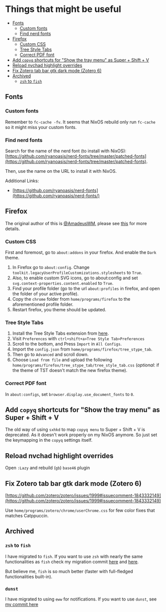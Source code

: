 # Things that might be useful

- [Fonts](#fonts)
  * [Custom fonts](#custom-fonts)
  * [Find nerd fonts](#find-nerd-fonts)
- [Firefox](#firefox)
  * [Custom CSS](#custom-css)
  * [Tree Style Tabs](#tree-style-tabs)
  * [Correct PDF font](#correct-pdf-font)
- [Add `copyq` shortcuts for "Show the tray menu" as Super + Shift + V](#add--copyq--shortcuts-for--show-the-tray-menu--as-super---shift---v)
- [Reload nvchad highlight overrides](#reload-nvchad-highlight-overrides)
- [Fix Zotero tab bar gtk dark mode (Zotero 6)](#fix-zotero-tab-bar-gtk-dark-mode--zotero-6-)
- [Archived](#archived)
  * [`zsh` to `fish`](#-zsh--to--fish-)
## Fonts
### Custom fonts
Remember to `fc-cache -fv`. It seems that NixOS rebuild only run `fc-cache` so it might miss your custom fonts.
### Find nerd fonts
Search for the name of the nerd font (to install with NixOS):
[https://github.com/ryanoasis/nerd-fonts/tree/master/patched-fonts](https://github.com/ryanoasis/nerd-fonts/tree/master/patched-fonts).

Then, use the name on the URL to install it with NixOS.

Additional Links:
- [https://github.com/ryanoasis/nerd-fonts](https://github.com/ryanoasis/nerd-fonts/)

## Firefox 
The original author of this is [@AmadeusWM](https://github.com/AmadeusWM), please see [this](https://github.com/AmadeusWM/dotfiles-hyprland?tab=readme-ov-file#firefox) for more details.
### Custom CSS

First and foremost, go to `about:addons` in your firefox. And enable the `Dark` theme.
1. In Firefox go to `about:config`. Change `toolkit.legacyUserProfileCustomizations.stylesheets` to `True`.
2. Also, to enable custom SVG icons, go to about:config and set `svg.context-properties.content.enabled` to `True`.
3. Find your profile folder (go to the url `about:profiles` in firefox, and open the folder of your active profile).
4. Copy the `chrome` folder from `home/programs/firefox` to the aforementioned profile folder.
5. Restart firefox, you theme should be updated.

### Tree Style Tabs
1. Install the Tree Style Tabs extension from [here](https://addons.mozilla.org/en-US/firefox/addon/tree-style-tab/).
2. Visit `Preferences` with `ctrl+shift+a>Tree Style Tab>Preferences`
3. Scroll to the bottom, and Press `Import` in `All Configs`.
4. Import the `config.json` from `home/programs/firefox/tree_stype_tab`.
5. Then go to `Advanced` and scroll down.
6. Choose `Load from file` and upload the following `home/programs/firefox/tree_stype_tab/tree_style_tab.css` (*optional*: if the theme of TST doesn't match the new firefox theme).

### Correct PDF font 
In `about:configs`, set `browser.display.use_document_fonts` to `0`.

## Add `copyq` shortcuts for "Show the tray menu" as Super + Shift + V

The old way of using `sxhkd` to map `copyq menu` to Super + Shift + V is deprecated. As it doesn't work properly on my NixOS anymore. So just set the keymapping in the `copyq` settings itself.

## Reload nvchad highlight overrides 
Open `:Lazy` and rebuild (`gb`) `base46` plugin

## Fix Zotero tab bar gtk dark mode (Zotero 6)

[https://github.com/zotero/zotero/issues/1999#issuecomment-1843332149](https://github.com/zotero/zotero/issues/1999#issuecomment-1843332149)

Use `home/programs/zotero/chrome/userChrome.css` for few color fixes that matches Catppuccin.

## Archived
### `zsh` to `fish`
I have migrated to `fish`. If you want to use `zsh` with nearly the same functionalities as `fish` check my migration commit [here](https://github.com/HynDuf/nixos-conf/commit/7af7e76aea6e53e6ed0588de907b4ca8194097c7) and [here](https://github.com/HynDuf/nixos-conf/commit/ae4becb6399cc677bbca9f4c61f8cd87b21ebfdb). 

But believe me, `fish` is so much better (faster with full-fledged functionalities built-in).
### `dunst`
I have migrated to using `eww` for notifications. If you want to use `dunst`, see [my commit here]()
